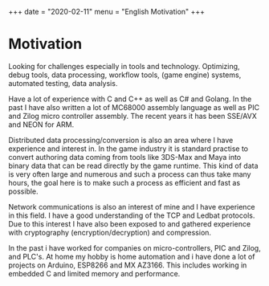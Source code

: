 +++
date = "2020-02-11"
menu = "English Motivation"
+++

# Motivation

Looking for challenges especially in tools and technology. Optimizing, debug tools, data processing, workflow tools, (game engine) systems, automated testing, data analysis.

Have a lot of experience with C and C++ as well as C# and Golang. In the past I have also written a lot of MC68000 assembly language as well as PIC and Zilog micro controller assembly. The recent years it has been SSE/AVX and NEON for ARM.

Distributed data processing/conversion is also an area where I have experience and interest in. In the game industry it is standard practise to convert authoring data coming from tools like 3DS-Max and Maya into binary data that can be read directly by the game runtime. This kind of data is very often large and numerous and such a process can thus take many hours, the goal here is to make such a process as efficient and fast as possible.

Network communications is also an interest of mine and I have experience in this field. I have a good understanding of the TCP and Ledbat protocols. Due to this interest I have also been exposed to and gathered experience with cryptography (encryption/decryption) and compression.

In the past i have worked for companies on micro-controllers, PIC and Zilog, and PLC's. At home my hobby is home automation and i have done a lot of projects on Arduino, ESP8266 and MX AZ3166. This includes working in embedded C and limited memory and performance.
